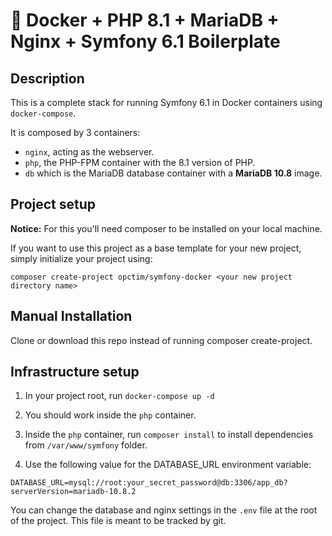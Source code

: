 # 🐳 Docker + PHP 8.1 + MariaDB + Nginx + Symfony 6.1 Boilerplate

## Description

This is a complete stack for running Symfony 6.1 in Docker containers using `docker-compose`.

It is composed by 3 containers:

- `nginx`, acting as the webserver.
- `php`, the PHP-FPM container with the 8.1 version of PHP.
- `db` which is the MariaDB database container with a **MariaDB 10.8** image.


## Project setup

**Notice:** For this you'll need composer to be installed on your local machine.

If you want to use this project as a base template for your new project, 
simply initialize your project using:
    
    composer create-project opctim/symfony-docker <your new project directory name>


## Manual Installation

Clone or download this repo instead of running composer create-project.


## Infrastructure setup

1. In your project root, run `docker-compose up -d`

2. You should work inside the `php` container.

3. Inside the `php` container, run `composer install` to install dependencies from `/var/www/symfony` folder.

4. Use the following value for the DATABASE_URL environment variable:

```
DATABASE_URL=mysql://root:your_secret_password@db:3306/app_db?serverVersion=mariadb-10.8.2
```

You can change the database and nginx settings in the `.env` file at the root of the project. This file is meant to be tracked by git.
